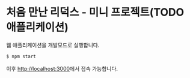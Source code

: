 # 처음 만난 리덕스 - 미니 프로젝트(TODO 애플리케이션)

웹 애플리케이션을 개발모드로 실행합니다.
```bash
$ npm start
```

이후 [http://localhost:3000](http://localhost:3000)에서 접속 가능합니다.